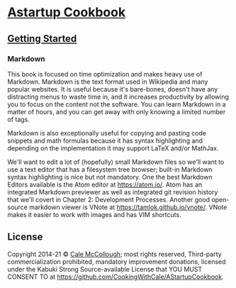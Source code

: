# [Astartup Cookbook](../)

## [Getting Started](./)

### Markdown

This book is focused on time optimization and makes heavy use of Markdown. Markdown is the text format used in Wikipedia and many popular websites. It is useful because it's bare-bones, doesn't have any distracting menus to waste time in, and it increases productivity by allowing you to focus on the content not the software. You can learn Markdown in a matter of hours, and you can get away with only knowing a limited number of tags.

Markdown is also exceptionally useful for copying and pasting code snippets and math formulas because it has syntax highlighting and depending on the implementation it may support LaTeX and/or MathJax.

We'll want to edit a lot of (hopefully) small Markdown files so we'll want to use a text editor that has a filesystem tree browser; built-in Markdown syntax highlighting is nice but not mandatory. One the best Markdown Editors available is the Atom editor at https://atom.io/. Atom has an integrated Markdown previewer as well as integrated git revision history that we'll covert in Chapter 2: Development Processes. Another good open-source markdown viewer is VNote at https://tamlok.github.io/vnote/. VNote makes it easier to work with images and has VIM shortcuts.

## License

Copyright  2014-21 © [Cale McCollough](https://cookingwithcale.org); most rights reserved, Third-party commercialization prohibited, mandatory improvement donations, licensed under the Kabuki Strong Source-available License that YOU MUST CONSENT TO at <https://github.com/CookingWithCale/AStartupCookbook>.
